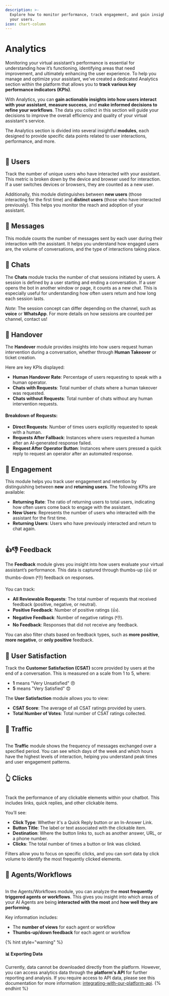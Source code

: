 ```yaml
---
description: >-
  Explore how to monitor performance, track engagement, and gain insights on
  your users.
icon: chart-column
---
```


# Analytics

Monitoring your virtual assistant’s performance is essential for understanding how it’s functioning, identifying areas that need improvement, and ultimately enhancing the user experience. To help you manage and optimize your assistant, we've created a dedicated Analytics section within the platform that allows you to **track various key performance indicators (KPIs)**.

With Analytics, you can **gain actionable insights into how users interact with your assistant**, **measure success**, and **make informed decisions to refine your workflows**. The data you collect in this section will guide your decisions to improve the overall efficiency and quality of your virtual assistant's service.

The Analytics section is divided into several insightful **modules**, each designed to provide specific data points related to user interactions, performance, and more.

<figure><img src="../../.gitbook/assets/Screenshot 2025-04-03 alle 09.14.36.png" alt=""><figcaption></figcaption></figure>

## 👥 Users

Track the number of unique users who have interacted with your assistant. This metric is broken down by the device and browser used for interaction. If a user switches devices or browsers, they are counted as a new user.

Additionally, this module distinguishes between **new users** (those interacting for the first time) and **distinct users** (those who have interacted previously). This helps you monitor the reach and adoption of your assistant.

## 💬 Messages

This module counts the number of messages sent by each user during their interaction with the assistant. It helps you understand how engaged users are, the volume of conversations, and the type of interactions taking place.

## 💬 Chats

The **Chats** module tracks the number of chat sessions initiated by users. A session is defined by a user starting and ending a conversation. If a user opens the bot in another window or page, it counts as a new chat. This is especially useful for understanding how often users return and how long each session lasts.

_Note_: The session concept can differ depending on the channel, such as **voice** or **WhatsApp**. For more details on how sessions are counted per channel, contact us!

## 👥 Handover

The **Handover** module provides insights into how users request human intervention during a conversation, whether through **Human Takeover** or ticket creation.

Here are key KPIs displayed:

* **Human Handover Rate**: Percentage of users requesting to speak with a human operator.
* **Chats with Requests**: Total number of chats where a human takeover was requested.
* **Chats without Requests**: Total number of chats without any human intervention requests.

#### Breakdown of Requests:

* **Direct Requests**: Number of times users explicitly requested to speak with a human.
* **Requests After Fallback**: Instances where users requested a human after an AI-generated response failed.
* **Request After Operator Button**: Instances where users pressed a quick reply to request an operator after an automated response.

## 🔄 Engagement

This module helps you track user engagement and retention by distinguishing between **new** and **returning users**. The following KPIs are available:

* **Returning Rate**: The ratio of returning users to total users, indicating how often users come back to engage with the assistant.
* **New Users**: Represents the number of users who interacted with the assistant for the first time.
* **Returning Users**: Users who have previously interacted and return to chat again.

<figure><img src="../../.gitbook/assets/Screenshot 2025-04-03 alle 09.15.19.png" alt=""><figcaption></figcaption></figure>

## 👍👎 Feedback

The **Feedback** module gives you insight into how users evaluate your virtual assistant’s performance. This data is captured through thumbs-up (👍) or thumbs-down (👎) feedback on responses.

You can track:

* **All Reviewable Requests**: The total number of requests that received feedback (positive, negative, or neutral).
* **Positive Feedback**: Number of positive ratings (👍).
* **Negative Feedback**: Number of negative ratings (👎).
* **No Feedback**: Responses that did not receive any feedback.

You can also filter chats based on feedback types, such as **more positive**, **more negative**, or **only positive** feedback.

## 🫶 User Satisfaction

Track the **Customer Satisfaction (CSAT)** score provided by users at the end of a conversation. This is measured on a scale from 1 to 5, where:

* **1** means "Very Unsatisfied" 😠
* **5** means "Very Satisfied" 😍

The **User Satisfaction** module allows you to view:

* **CSAT Score**: The average of all CSAT ratings provided by users.
* **Total Number of Votes**: Total number of CSAT ratings collected.

## 🚦 Traffic

<figure><img src="../../.gitbook/assets/Screenshot 2025-04-03 alle 09.16.08.png" alt=""><figcaption></figcaption></figure>

The **Traffic** module shows the frequency of messages exchanged over a specified period. You can see which days of the week and which hours have the highest levels of interaction, helping you understand peak times and user engagement patterns.

## 👆 Clicks

<figure><img src="../../.gitbook/assets/Clicks1.png" alt=""><figcaption></figcaption></figure>

Track the performance of any clickable elements within your chatbot. This includes links, quick replies, and other clickable items.

You’ll see:

* **Click Type**: Whether it's a Quick Reply button or an In-Answer Link.
* **Button Title**: The label or text associated with the clickable item.
* **Destination**: Where the button links to, such as another answer, URL, or a phone number.
* **Clicks**: The total number of times a button or link was clicked.

Filters allow you to focus on specific clicks, and you can sort data by click volume to identify the most frequently clicked elements.

## 🤖 Agents/Workflows

<figure><img src="../../.gitbook/assets/Clicks4.png" alt=""><figcaption></figcaption></figure>

In the Agents/Workflows module, you can analyze the **most frequently triggered agents or workflows**. This gives you insight into which areas of your AI Agents are being **interacted with the most** and **how well they are performing**.

Key information includes:

* The **number of views** for each agent or workflow
* **Thumbs-up/down feedback** for each agent or workflow

{% hint style="warning" %}
#### 📊 Exporting Data

Currently, data cannot be downloaded directly from the platform. However, you can access analytics data through the **platform's API** for further reporting and analysis. If you require access to API data, please see this documentation for more information: [integrating-with-our-platform-api](../../integrating-with-our-platform-api/ "mention").&#x20;
{% endhint %}
